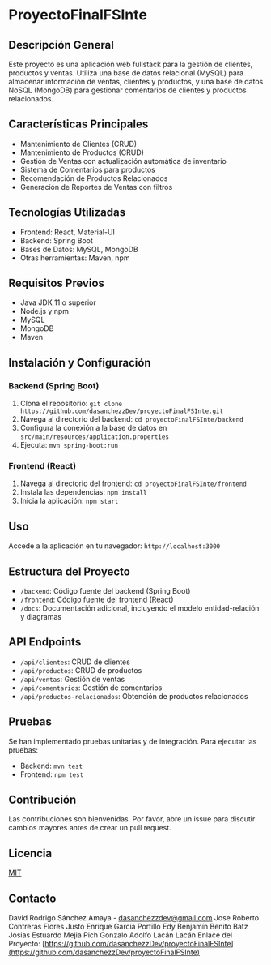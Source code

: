 # ProyectoFinalFSInte

## Descripción General
Este proyecto es una aplicación web fullstack para la gestión de clientes, productos y ventas. Utiliza una base de datos relacional (MySQL) para almacenar información de ventas, clientes y productos, y una base de datos NoSQL (MongoDB) para gestionar comentarios de clientes y productos relacionados.

## Características Principales
- Mantenimiento de Clientes (CRUD)
- Mantenimiento de Productos (CRUD)
- Gestión de Ventas con actualización automática de inventario
- Sistema de Comentarios para productos
- Recomendación de Productos Relacionados
- Generación de Reportes de Ventas con filtros

## Tecnologías Utilizadas
- Frontend: React, Material-UI
- Backend: Spring Boot
- Bases de Datos: MySQL, MongoDB
- Otras herramientas: Maven, npm

## Requisitos Previos
- Java JDK 11 o superior
- Node.js y npm
- MySQL
- MongoDB
- Maven

## Instalación y Configuración

### Backend (Spring Boot)
1. Clona el repositorio: `git clone https://github.com/dasanchezzDev/proyectoFinalFSInte.git`
2. Navega al directorio del backend: `cd proyectoFinalFSInte/backend`
3. Configura la conexión a la base de datos en `src/main/resources/application.properties`
4. Ejecuta: `mvn spring-boot:run`

### Frontend (React)
1. Navega al directorio del frontend: `cd proyectoFinalFSInte/frontend`
2. Instala las dependencias: `npm install`
3. Inicia la aplicación: `npm start`

## Uso
Accede a la aplicación en tu navegador: `http://localhost:3000`

## Estructura del Proyecto
- `/backend`: Código fuente del backend (Spring Boot)
- `/frontend`: Código fuente del frontend (React)
- `/docs`: Documentación adicional, incluyendo el modelo entidad-relación y diagramas

## API Endpoints
- `/api/clientes`: CRUD de clientes
- `/api/productos`: CRUD de productos
- `/api/ventas`: Gestión de ventas
- `/api/comentarios`: Gestión de comentarios
- `/api/productos-relacionados`: Obtención de productos relacionados

## Pruebas
Se han implementado pruebas unitarias y de integración. Para ejecutar las pruebas:
- Backend: `mvn test`
- Frontend: `npm test`

## Contribución
Las contribuciones son bienvenidas. Por favor, abre un issue para discutir cambios mayores antes de crear un pull request.

## Licencia
[MIT](https://choosealicense.com/licenses/mit/)

## Contacto
David Rodrigo Sánchez Amaya - [dasanchezzdev@gmail.com](mailto:dasanchezzdev@gmail.com)
Jose Roberto Contreras Flores
Justo Enrique García Portillo
Edy Benjamín Benito Batz
Josias Estuardo Mejia Pich
Gonzalo Adolfo Lacán Lacán
Enlace del Proyecto: [https://github.com/dasanchezzDev/proyectoFinalFSInte](https://github.com/dasanchezzDev/proyectoFinalFSInte)